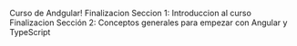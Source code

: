 Curso de Andgular!
Finalizacion Seccion 1: Introduccion al curso
Finalizacion Sección 2: Conceptos generales para empezar con Angular y TypeScript
